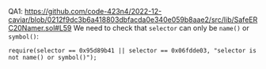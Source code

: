 QA1: https://github.com/code-423n4/2022-12-caviar/blob/0212f9dc3b6a418803dbfacda0e340e059b8aae2/src/lib/SafeERC20Namer.sol#L59
We need to check that ``selector`` can only be ``name()`` or ``symbol()``:
```
require(selector == 0x95d89b41 || selector == 0x06fdde03, "selector is not name() or symbol()");
```